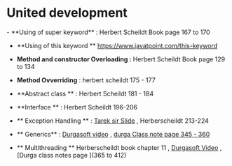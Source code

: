 <h1>United development</h1>
- **Using of super keyword** : Herbert Scheildt Book page 167 to 170

- **Using of this keyword **
 https://www.javatpoint.com/this-keyword

- **Method and constructor Overloading :**  Herbert Scheildt Book page 129 to 134

- **Method Ovverriding** : herbert scheildt 175 - 177

- **Abstract class ** : Herbert Scheildt 181 - 184

- **Interface **  : Herbert Scheildt 196-206

- ** Exception Handling ** : [Tarek sir Slide](https://drive.google.com/drive/folders/1n9v12xcT7KtP2gHyRlL-KvsRhqVRt2-i?usp=sharing) , Herberscheildt 213-224

- ** Generics** : [Durgasoft video](https://www.youtube.com/watch?v=watjoMfP-3M&list=PLd3UqWTnYXOn4AAHRh5lmOXhoU0tZwTfU) , [durga Class note page 345 - 360](https://drive.google.com/file/d/1MFrGNJ8A803z-QF1WgP2OYohEtv3Vt9-/view?usp=sharing)

- ** Multithreading ** Herberscheildt book chapter 11 , [Durgasoft Video](https://www.youtube.com/watch?v=Hysb7hXp8B0&list=PLd3UqWTnYXOlHj_fVVjUIVHjD5uEy2kk4) , [Durga class notes page ](365 to 412)
